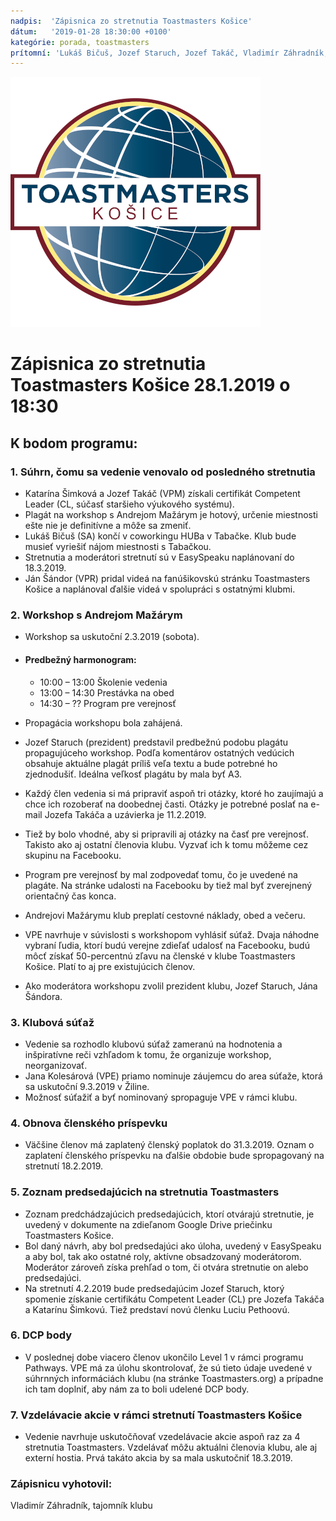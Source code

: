 ```yaml
---
nadpis:  'Zápisnica zo stretnutia Toastmasters Košice'
dátum:   '2019-01-28 18:30:00 +0100'
kategórie: porada, toastmasters
prítomní: 'Lukáš Bičuš, Jozef Staruch, Jozef Takáč, Vladimír Záhradník, Ján Šándor, Jana Kolesárová'
---
```


![alt text][logo]
# Zápisnica zo stretnutia Toastmasters Košice 28.1.2019 o 18:30

## K bodom programu:
### 1. Súhrn, čomu sa vedenie venovalo od posledného stretnutia
   * Katarína Šimková a Jozef Takáč (VPM) získali certifikát Competent Leader (CL, súčasť
staršieho výukového systému).
   * Plagát na workshop s Andrejom Mažárym je hotový, určenie miestnosti ešte nie je definitívne a môže sa zmeniť.
   * Lukáš Bičuš (SA) končí v coworkingu HUBa v Tabačke. Klub bude musieť vyriešiť nájom
miestnosti s Tabačkou.
   * Stretnutia a moderátori stretnutí sú v EasySpeaku naplánovaní do 18.3.2019.
   * Ján Šándor (VPR) pridal videá na fanúšikovskú stránku Toastmasters Košice a naplánoval ďalšie videá v spolupráci s ostatnými klubmi.

### 2. Workshop s Andrejom Mažárym
   * Workshop sa uskutoční 2.3.2019 (sobota).
   * #### Predbežný harmonogram:
      * 10:00 – 13:00 Školenie vedenia
      * 13:00 – 14:30 Prestávka na obed
      * 14:30 – ?? Program pre verejnosť

   * Propagácia workshopu bola zahájená.
   * Jozef Staruch (prezident) predstavil predbežnú podobu plagátu propagujúceho workshop. Podľa komentárov ostatných vedúcich obsahuje aktuálne plagát príliš veľa textu a bude potrebné ho zjednodušiť. Ideálna veľkosť plagátu by mala byť A3.
   * Každý člen vedenia si má pripraviť aspoň tri otázky, ktoré ho zaujímajú a chce ich rozoberať na doobednej časti. Otázky je potrebné poslať na e-mail Jozefa Takáča a uzávierka je 11.2.2019.
   * Tiež by bolo vhodné, aby si pripravili aj otázky na časť pre verejnosť. Takisto ako aj ostatní členovia klubu. Vyzvať ich k tomu môžeme cez skupinu na Facebooku.
   * Program pre verejnosť by mal zodpovedať tomu, čo je uvedené na plagáte. Na stránke udalosti na Facebooku by tiež mal byť zverejnený orientačný čas konca.
   * Andrejovi Mažárymu klub preplatí cestovné náklady, obed a večeru.
   * VPE navrhuje v súvislosti s workshopom vyhlásiť súťaž. Dvaja náhodne vybraní ľudia, ktorí budú verejne zdieľať udalosť na Facebooku, budú môcť získať 50-percentnú zľavu na členské v klube Toastmasters Košice. Platí to aj pre existujúcich členov.
   * Ako moderátora workshopu zvolil prezident klubu, Jozef Staruch, Jána Šándora.

### 3. Klubová súťaž
   * Vedenie sa rozhodlo klubovú súťaž zameranú na hodnotenia a inšpiratívne reči vzhľadom k tomu, že organizuje workshop, neorganizovať.
   * Jana Kolesárová (VPE) priamo nominuje záujemcu do area súťaže, ktorá sa uskutoční 9.3.2019 v Žiline.
   * Možnosť súťažiť a byť nominovaný spropaguje VPE v rámci klubu.

### 4. Obnova členského príspevku
   * Väčšine členov má zaplatený členský poplatok do 31.3.2019. Oznam o zaplatení členského príspevku na ďalšie obdobie bude spropagovaný na stretnutí 18.2.2019.

### 5. Zoznam predsedajúcich na stretnutia Toastmasters
   * Zoznam predchádzajúcich predsedajúcich, ktorí otvárajú stretnutie, je uvedený v dokumente na zdieľanom Google Drive priečinku Toastmasters Košice.
   * Bol daný návrh, aby bol predsedajúci ako úloha, uvedený v EasySpeaku a aby bol, tak ako ostatné roly, aktívne obsadzovaný moderátorom. Moderátor zároveň získa prehľad o tom, či otvára stretnutie on alebo predsedajúci.
   * Na stretnutí 4.2.2019 bude predsedajúcim Jozef Staruch, ktorý spomenie získanie certifikátu Competent Leader (CL) pre Jozefa Takáča a Katarínu Šimkovú. Tiež predstaví novú členku Luciu Pethoovú.

### 6. DCP body
   * V poslednej dobe viacero členov ukončilo Level 1 v rámci programu Pathways. VPE má za
úlohu skontrolovať, že sú tieto údaje uvedené v súhrnných informáciách klubu (na stránke
Toastmasters.org) a prípadne ich tam doplniť, aby nám za to boli udelené DCP body.

### 7. Vzdelávacie akcie v rámci stretnutí Toastmasters Košice
   * Vedenie navrhuje uskutočňovať vzedelávacie akcie aspoň raz za 4 stretnutia Toastmasters. Vzdelávať môžu aktuálni členovia klubu, ale aj externí hostia. Prvá takáto akcia by sa mala uskutočniť 18.3.2019.

### Zápisnicu vyhotovil:
Vladimír Záhradník,
tajomník klubu

[logo]: https://github.com/toastmasters-kosice/graficke-podklady/raw/main/Log%C3%A1/%C5%A0tandardn%C3%A9%20zmen%C5%A1en%C3%A9%20logo%20TMKE.png "Logo Toastmasters Košice"